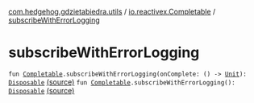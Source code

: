 [com.hedgehog.gdzietabiedra.utils](../index.md) / [io.reactivex.Completable](index.md) / [subscribeWithErrorLogging](./subscribe-with-error-logging.md)

# subscribeWithErrorLogging

`fun `[`Completable`](http://reactivex.io/RxJava/javadoc/io/reactivex/Completable.html)`.subscribeWithErrorLogging(onComplete: () -> `[`Unit`](https://kotlinlang.org/api/latest/jvm/stdlib/kotlin/-unit/index.html)`): `[`Disposable`](http://reactivex.io/RxJava/javadoc/io/reactivex/disposables/Disposable.html) [(source)](https://github.com/asvid/GdzieTaBiedra/tree/master/app/src/main/java/com/hedgehog/gdzietabiedra/utils/RxUtils.kt#L41)
`fun `[`Completable`](http://reactivex.io/RxJava/javadoc/io/reactivex/Completable.html)`.subscribeWithErrorLogging(): `[`Disposable`](http://reactivex.io/RxJava/javadoc/io/reactivex/disposables/Disposable.html) [(source)](https://github.com/asvid/GdzieTaBiedra/tree/master/app/src/main/java/com/hedgehog/gdzietabiedra/utils/RxUtils.kt#L47)